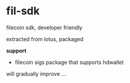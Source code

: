 # fil-sdk
filecoin sdk, developer friendly

extracted from lotus, packaged

**support**
  - filecoin sigs package that supports hdwallet

will gradually improve ...
